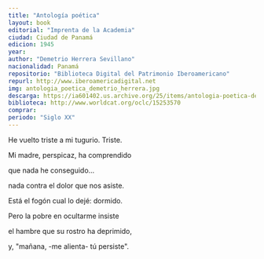 ```yaml
---
title: "Antología poética"
layout: book
editorial: "Imprenta de la Academia"
ciudad: Ciudad de Panamá
edicion: 1945
year: 
author: "Demetrio Herrera Sevillano"
nacionalidad: Panamá
repositorio: "Biblioteca Digital del Patrimonio Iberoamericano"
repurl: http://www.iberoamericadigital.net
img: antologia_poetica_demetrio_herrera.jpg
descarga: https://ia601402.us.archive.org/25/items/antologia-poetica-demetrio-herrera-sevillano_202010/Antologia%20Poetica%20-%20Demetrio%20Herrera%20Sevillano.pdf
biblioteca: http://www.worldcat.org/oclc/15253570
comprar: 
periodo: "Siglo XX"
---
```

 
He vuelto triste a mi tugurio. Triste. 

Mi madre, perspicaz, ha comprendido 

que nada he conseguido… 

nada contra el dolor que nos asiste. 

Está el fogón cual lo dejé: dormido. 

Pero la pobre en ocultarme insiste

el hambre que su rostro ha deprimido, 

y, "mañana, -me alienta- tú persiste".
